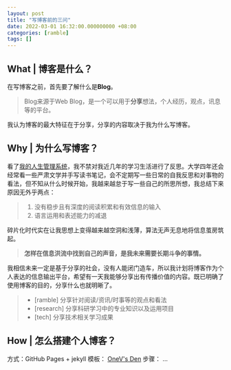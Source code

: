 ```yaml
---
layout: post
title: "写博客前的三问"
date: 2022-03-01 16:32:00.000000000 +08:00
categories: [ramble]
tags: []
---
```



## What | 博客是什么？
在写博客之前，首先要了解什么是**Blog**。
> Blog来源于Web Blog，是一个可以用于**分享**想法，个人经历，观点，讯息等的平台。

我认为博客的最大特征在于分享，分享的内容取决于我为什么写博客。

## Why | 为什么写博客？
看了[我的人生管理系统](https://www.bmpi.dev/self/life-in-plain-text/)，我不禁对我近几年的学习生活进行了反思。大学四年还会经常看一些严肃文学并手写读书笔记，会不定期写一些日常的自我反思和对事物的看法，但不知从什么时候开始，我越来越怠于写一些自己的所思所想，我总结下来原因无外乎两点：
> 1. 没有稳步且有深度的阅读积累和有效信息的输入
> 2. 语言运用和表述能力的减退

碎片化时代实在让我思想上变得越来越空洞和浅薄，算法无声无息地将信息茧房筑起。
> **怎样在信息洪流中找到自己的声音，是我未来需要长期斗争的事情。**

我相信未来一定是基于分享的社会，没有人能闭门造车，所以我计划将博客作为个人表达的信息输出平台，希望有一天我能够分享出有传播价值的内容。既已明确了使用博客的目的，分享什么也就明晰了。
> *  [ramble] 分享针对阅读/资讯/时事等的观点和看法 
> *  [research] 分享科研学习中的专业知识以及运用项目
> *  [tech] 分享技术相关学习成果

## How | 怎么搭建个人博客？

方式：GitHub Pages + jekyll 
模板： [OneV's Den](https://onevcat.com/) 
步骤： ...



